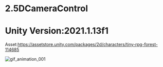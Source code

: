 # 2.5DCameraControl

# Unity Version:2021.1.13f1

Asset:https://assetstore.unity.com/packages/2d/characters/tiny-rpg-forest-114685

![gif_animation_001](https://user-images.githubusercontent.com/50166070/156329183-99505da1-3fe0-48f7-b4ab-886745f310e9.gif)
